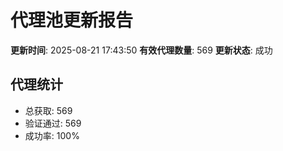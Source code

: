 # 代理池更新报告

**更新时间**: 2025-08-21 17:43:50
**有效代理数量**: 569
**更新状态**:  成功

## 代理统计
- 总获取: 569
- 验证通过: 569
- 成功率: 100%
